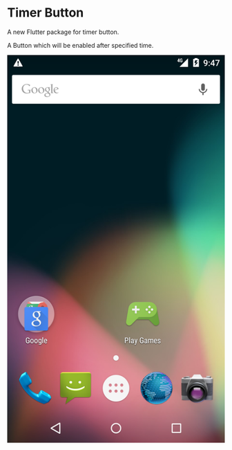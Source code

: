 # Timer Button
A new Flutter package for timer button.

A Button which will be enabled after specified time.

![IMAGE1](assets/demo.png)

